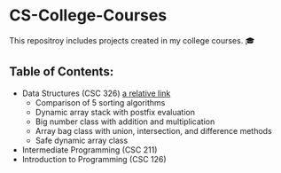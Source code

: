 # CS-College-Courses
This repositroy includes projects created in my college courses. :mortar_board:  

## Table of Contents:  
- Data Structures (CSC 326)
[a relative link](ValasinaiteS_a01.cpp)
  - Comparison of 5 sorting algorithms
  - Dynamic array stack with postfix evaluation
  - Big number class with addition and multiplication
  - Array bag class with union, intersection, and difference methods
  - Safe dynamic array class
- Intermediate Programming (CSC 211) 
- Introduction to Programming (CSC 126)
